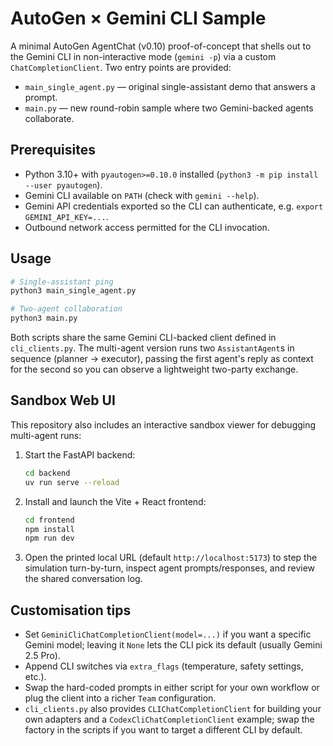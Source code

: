 # AutoGen × Gemini CLI Sample

A minimal AutoGen AgentChat (v0.10) proof-of-concept that shells out to the
Gemini CLI in non-interactive mode (`gemini -p`) via a custom
`ChatCompletionClient`. Two entry points are provided:

- `main_single_agent.py` — original single-assistant demo that answers a prompt.
- `main.py` — new round-robin sample where two Gemini-backed agents collaborate.

## Prerequisites

- Python 3.10+ with `pyautogen>=0.10.0` installed (`python3 -m pip install --user pyautogen`).
- Gemini CLI available on `PATH` (check with `gemini --help`).
- Gemini API credentials exported so the CLI can authenticate, e.g. `export GEMINI_API_KEY=...`.
- Outbound network access permitted for the CLI invocation.

## Usage

```bash
# Single-assistant ping
python3 main_single_agent.py

# Two-agent collaboration
python3 main.py
```

Both scripts share the same Gemini CLI-backed client defined in `cli_clients.py`.
The multi-agent version runs two `AssistantAgent`s in sequence (planner →
executor), passing the first agent's reply as context for the second so you can
observe a lightweight two-party exchange.

## Sandbox Web UI

This repository also includes an interactive sandbox viewer for debugging
multi-agent runs:

1. Start the FastAPI backend:
   ```bash
   cd backend
   uv run serve --reload
   ```
2. Install and launch the Vite + React frontend:
   ```bash
   cd frontend
   npm install
   npm run dev
   ```
3. Open the printed local URL (default `http://localhost:5173`) to step the
   simulation turn-by-turn, inspect agent prompts/responses, and review the
   shared conversation log.

## Customisation tips

- Set `GeminiCliChatCompletionClient(model=...)` if you want a specific Gemini model; leaving it `None` lets the CLI pick its default (usually Gemini 2.5 Pro).
- Append CLI switches via `extra_flags` (temperature, safety settings, etc.).
- Swap the hard-coded prompts in either script for your own workflow or plug
  the client into a richer `Team` configuration.
- `cli_clients.py` also provides `CLIChatCompletionClient` for building your own
  adapters and a `CodexCliChatCompletionClient` example; swap the factory in the
  scripts if you want to target a different CLI by default.
